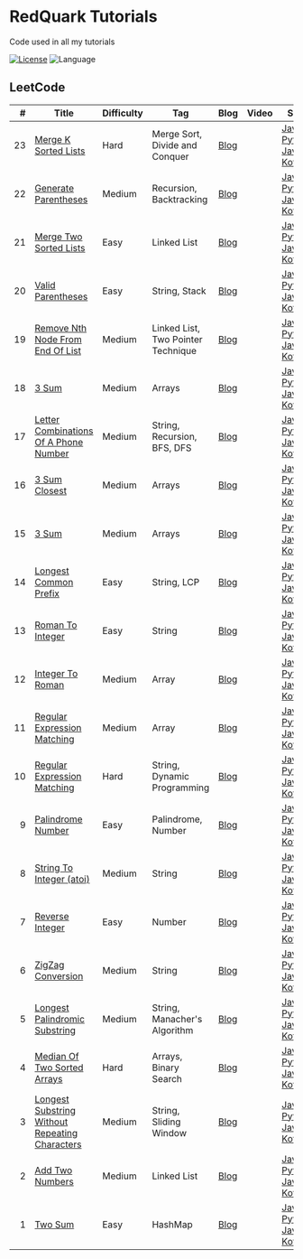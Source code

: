 # RedQuark Tutorials
Code used in all my tutorials

[![License](https://img.shields.io/github/license/ani03sha/RedQuarkTutorials)](LICENSE.md) ![Language](https://img.shields.io/badge/language-Java%20%2F%20Python%20%2F%20JavaScript%20%2F%20Kotlin-blue.svg) 

## LeetCode

|#|Title|Difficulty|Tag|Blog|Video|Solution|
|--:|---|---|---|---|---|---|
|23|[Merge K Sorted Lists](https://leetcode.com/problems/merge-k-sorted-lists/)|Hard|Merge Sort, Divide and Conquer|[Blog](https://redquark.org/leetcode/0023-merge-k-sorted-lists)||[Java](https://github.com/ani03sha/RedQuarkTutorials/blob/master/LeetCode/Java/src/main/java/org/redquark/tutorials/leetcode/MergeKSortedLists.java), [Python](https://github.com/ani03sha/RedQuarkTutorials/blob/master/LeetCode/Python/src/Merge_K_SOrted_Lists.py), [JavaScript](https://github.com/ani03sha/RedQuarkTutorials/blob/master/LeetCode/JavaScript/src/merge_k_sorted_lists.js), [Kotlin](https://github.com/ani03sha/RedQuarkTutorials/blob/master/LeetCode/Kotlin/src/main/kotlin/org/redquark/tutorials/leetcode/MergeKSortedLists.kt)|
|22|[Generate Parentheses](https://leetcode.com/problems/generate-parentheses/)|Medium|Recursion, Backtracking|[Blog](https://redquark.org/leetcode/0022-generate-parentheses)||[Java](https://github.com/ani03sha/RedQuarkTutorials/blob/master/LeetCode/Java/src/main/java/org/redquark/tutorials/leetcode/GenerateParentheses.java), [Python](https://github.com/ani03sha/RedQuarkTutorials/blob/master/LeetCode/Python/src/Generate_Parentheses.py), [JavaScript](https://github.com/ani03sha/RedQuarkTutorials/blob/master/LeetCode/JavaScript/src/generate_parentheses.js), [Kotlin](https://github.com/ani03sha/RedQuarkTutorials/blob/master/LeetCode/Kotlin/src/main/kotlin/org/redquark/tutorials/leetcode/GenerateParentheses.kt)|
|21|[Merge Two Sorted Lists](https://leetcode.com/problems/merge-two-sorted-lists/)|Easy|Linked List|[Blog](https://redquark.org/leetcode/0021-merge-two-sorted-lists)||[Java](https://github.com/ani03sha/RedQuarkTutorials/blob/master/LeetCode/Java/src/main/java/org/redquark/tutorials/leetcode/MergeTwoSortedLists.java), [Python](https://github.com/ani03sha/RedQuarkTutorials/blob/master/LeetCode/Python/src/Merge_Two_Sorted_Lists.py), [JavaScript](https://github.com/ani03sha/RedQuarkTutorials/blob/master/LeetCode/JavaScript/src/merge_two_sorted_lists.js), [Kotlin](https://github.com/ani03sha/RedQuarkTutorials/blob/master/LeetCode/Kotlin/src/main/kotlin/org/redquark/tutorials/leetcode/MergeTwoSortedLists.kt)|
|20|[Valid Parentheses](https://leetcode.com/problems/valid-parentheses/)|Easy|String, Stack|[Blog](https://redquark.org/leetcode/0020-valid-parentheses)||[Java](https://github.com/ani03sha/RedQuarkTutorials/blob/master/LeetCode/Java/src/main/java/org/redquark/tutorials/leetcode/ValidParentheses.java), [Python](https://github.com/ani03sha/RedQuarkTutorials/blob/master/LeetCode/Python/src/Valid_Parentheses.py), [JavaScript](https://github.com/ani03sha/RedQuarkTutorials/blob/master/LeetCode/JavaScript/src/valid_parentheses.js), [Kotlin](https://github.com/ani03sha/RedQuarkTutorials/blob/master/LeetCode/Kotlin/src/main/kotlin/org/redquark/tutorials/leetcode/ValidParentheses.kt)|
|19|[Remove Nth Node From End Of List](https://leetcode.com/problems/remove-nth-node-from-end-of-list/)|Medium|Linked List, Two Pointer Technique|[Blog](https://redquark.org/leetcode/0019-remove-nth-node)||[Java](https://github.com/ani03sha/RedQuarkTutorials/blob/master/LeetCode/Java/src/main/java/org/redquark/tutorials/leetcode/RemoveNthNodeFromEndOfList.java), [Python](https://github.com/ani03sha/RedQuarkTutorials/blob/master/LeetCode/Python/src/Remove_Nth_Node_From_End_Of_List.py), [JavaScript](https://github.com/ani03sha/RedQuarkTutorials/blob/master/LeetCode/JavaScript/src/remove_nth_node_from_end_of_list.js), [Kotlin](https://github.com/ani03sha/RedQuarkTutorials/blob/master/LeetCode/Kotlin/src/main/kotlin/org/redquark/tutorials/leetcode/RemoveNthNodeFromEndOfList.kt)|
|18|[3 Sum](https://leetcode.com/problems/4sum/)|Medium|Arrays|[Blog](https://redquark.org/leetcode/0018-4-sum)||[Java](https://github.com/ani03sha/RedQuarkTutorials/blob/master/LeetCode/Java/src/main/java/org/redquark/tutorials/leetcode/FourSum.java), [Python](https://github.com/ani03sha/RedQuarkTutorials/blob/master/LeetCode/Python/src/Four_Sum.py), [JavaScript](https://github.com/ani03sha/RedQuarkTutorials/blob/master/LeetCode/JavaScript/src/four_sum.js), [Kotlin](https://github.com/ani03sha/RedQuarkTutorials/blob/master/LeetCode/Kotlin/src/main/kotlin/org/redquark/tutorials/leetcode/FourSum.kt)|
|17|[Letter Combinations Of A Phone Number](https://leetcode.com/problems/letter-combinations-of-a-phone-number/)|Medium|String, Recursion, BFS, DFS|[Blog](https://redquark.org/leetcode/0017-letter-combinations)||[Java](https://github.com/ani03sha/RedQuarkTutorials/blob/master/LeetCode/Java/src/main/java/org/redquark/tutorials/leetcode/LetterCombinationsOfAPhoneNumber.java), [Python](https://github.com/ani03sha/RedQuarkTutorials/blob/master/LeetCode/Python/src/Letter_Combinations_Of_A_Phone_Number.py), [JavaScript](https://github.com/ani03sha/RedQuarkTutorials/blob/master/LeetCode/JavaScript/src/letter_combinations_of_a_phone_number.js), [Kotlin](https://github.com/ani03sha/RedQuarkTutorials/blob/master/LeetCode/Kotlin/src/main/kotlin/org/redquark/tutorials/leetcode/LetterCombinationsOfAPhoneNumber.kt)|
|16|[3 Sum Closest](https://leetcode.com/problems/3sum-closest/)|Medium|Arrays|[Blog](https://redquark.org/leetcode/0016-3-sum-closest)||[Java](https://github.com/ani03sha/RedQuarkTutorials/blob/master/LeetCode/Java/src/main/java/org/redquark/tutorials/leetcode/ThreeSumClosest.java), [Python](https://github.com/ani03sha/RedQuarkTutorials/blob/master/LeetCode/Python/src/Three_Sum_Closest.py), [JavaScript](https://github.com/ani03sha/RedQuarkTutorials/blob/master/LeetCode/JavaScript/src/three_sum_closest.js), [Kotlin](https://github.com/ani03sha/RedQuarkTutorials/blob/master/LeetCode/Kotlin/src/main/kotlin/org/redquark/tutorials/leetcode/ThreeSumClosest.kt)|
|15|[3 Sum](https://leetcode.com/problems/3sum/)|Medium|Arrays|[Blog](https://redquark.org/leetcode/0015-3-sum)||[Java](https://github.com/ani03sha/RedQuarkTutorials/blob/master/LeetCode/Java/src/main/java/org/redquark/tutorials/leetcode/ThreeSum.java), [Python](https://github.com/ani03sha/RedQuarkTutorials/blob/master/LeetCode/Python/src/Three_Sum.py), [JavaScript](https://github.com/ani03sha/RedQuarkTutorials/blob/master/LeetCode/JavaScript/src/three_sum.js), [Kotlin](https://github.com/ani03sha/RedQuarkTutorials/blob/master/LeetCode/Kotlin/src/main/kotlin/org/redquark/tutorials/leetcode/ThreeSum.kt)|
|14|[Longest Common Prefix](https://leetcode.com/problems/longest-common-prefix/)|Easy|String, LCP|[Blog](https://redquark.org/leetcode/0014-longest-common-prefix)||[Java](https://github.com/ani03sha/RedQuarkTutorials/blob/master/LeetCode/Java/src/main/java/org/redquark/tutorials/leetcode/LongestCommonPrefix.java), [Python](https://github.com/ani03sha/RedQuarkTutorials/blob/master/LeetCode/Python/src/Longest_Common_Prefix.py), [JavaScript](https://github.com/ani03sha/RedQuarkTutorials/blob/master/LeetCode/JavaScript/src/longest_common_prefix.js), [Kotlin](https://github.com/ani03sha/RedQuarkTutorials/blob/master/LeetCode/Kotlin/src/main/kotlin/org/redquark/tutorials/leetcode/LongestCommonPrefix.kt)|
|13|[Roman To Integer](https://leetcode.com/problems/roman-to-integer/)|Easy|String|[Blog](https://redquark.org/leetcode/0013-roman-to-integer)||[Java](https://github.com/ani03sha/RedQuarkTutorials/blob/master/LeetCode/Java/src/main/java/org/redquark/tutorials/leetcode/RomanToInteger.java), [Python](https://github.com/ani03sha/RedQuarkTutorials/blob/master/LeetCode/Python/src/Roman_To_Integer.py), [JavaScript](https://github.com/ani03sha/RedQuarkTutorials/blob/master/LeetCode/JavaScript/src/roman_to_integer.js), [Kotlin](https://github.com/ani03sha/RedQuarkTutorials/blob/master/LeetCode/Kotlin/src/main/kotlin/org/redquark/tutorials/leetcode/RomanToInteger.kt)|
|12|[Integer To Roman](https://leetcode.com/problems/integer-to-roman/)|Medium|Array|[Blog](https://redquark.org/leetcode/0012-integer-to-roman)||[Java](https://github.com/ani03sha/RedQuarkTutorials/blob/master/LeetCode/Java/src/main/java/org/redquark/tutorials/leetcode/IntegerToRoman.java), [Python](https://github.com/ani03sha/RedQuarkTutorials/blob/master/LeetCode/Python/src/Integer_To_Roman.py), [JavaScript](https://github.com/ani03sha/RedQuarkTutorials/blob/master/LeetCode/JavaScript/src/integer_to_roman.js), [Kotlin](https://github.com/ani03sha/RedQuarkTutorials/blob/master/LeetCode/Kotlin/src/main/kotlin/org/redquark/tutorials/leetcode/IntegerToRoman.kt)|
|11|[Regular Expression Matching](https://leetcode.com/problems/container-with-most-water/)|Medium|Array|[Blog](https://redquark.org/leetcode/0011-container-with-most-water)||[Java](https://github.com/ani03sha/RedQuarkTutorials/blob/master/LeetCode/Java/src/main/java/org/redquark/tutorials/leetcode/ContainerWithMostWater.java), [Python](https://github.com/ani03sha/RedQuarkTutorials/blob/master/LeetCode/Python/src/Container_With_Most_Water.py), [JavaScript](https://github.com/ani03sha/RedQuarkTutorials/blob/master/LeetCode/JavaScript/src/container_with_most_water.js), [Kotlin](https://github.com/ani03sha/RedQuarkTutorials/blob/master/LeetCode/Kotlin/src/main/kotlin/org/redquark/tutorials/leetcode/ContainerWithMostWater.kt)|
|10|[Regular Expression Matching](https://leetcode.com/problems/regular-expression-matching/)|Hard|String, Dynamic Programming|[Blog](https://redquark.org/leetcode/0010-regular-expression-matching)||[Java](https://github.com/ani03sha/RedQuarkTutorials/blob/master/LeetCode/Java/src/main/java/org/redquark/tutorials/leetcode/RegularExpressionMatching.java), [Python](https://github.com/ani03sha/RedQuarkTutorials/blob/master/LeetCode/Python/src/Regular_Expression_Matching.py), [JavaScript](https://github.com/ani03sha/RedQuarkTutorials/blob/master/LeetCode/JavaScript/src/regular_expression_matching.js), [Kotlin](https://github.com/ani03sha/RedQuarkTutorials/blob/master/LeetCode/Kotlin/src/main/kotlin/org/redquark/tutorials/leetcode/RegularExpressionMatching.kt)|
|9|[Palindrome Number](https://leetcode.com/problems/palindrome-number/)|Easy|Palindrome, Number|[Blog](https://redquark.org/leetcode/0009-palindrome-number/)||[Java](https://github.com/ani03sha/RedQuarkTutorials/blob/master/LeetCode/Java/src/main/java/org/redquark/tutorials/leetcode/PalindromeNumber.java), [Python](https://github.com/ani03sha/RedQuarkTutorials/blob/master/LeetCode/Python/src/Palindrome_Number.py), [JavaScript](https://github.com/ani03sha/RedQuarkTutorials/blob/master/LeetCode/JavaScript/src/palindrome_number.js), [Kotlin](https://github.com/ani03sha/RedQuarkTutorials/blob/master/LeetCode/Kotlin/src/main/kotlin/org/redquark/tutorials/leetcode/PalindromeNumber.kt)|
|8|[String To Integer (atoi)](https://leetcode.com/problems/string-to-integer-atoi/)|Medium|String|[Blog](https://redquark.org/leetcode/0008-string-to-integer-atoi/)||[Java](https://github.com/ani03sha/RedQuarkTutorials/blob/master/LeetCode/Java/src/main/java/org/redquark/tutorials/leetcode/StringToInteger.java), [Python](https://github.com/ani03sha/RedQuarkTutorials/blob/master/LeetCode/Python/src/String_To_Integer.py), [JavaScript](https://github.com/ani03sha/RedQuarkTutorials/blob/master/LeetCode/JavaScript/src/string_to_integer.js), [Kotlin](https://github.com/ani03sha/RedQuarkTutorials/blob/master/LeetCode/Kotlin/src/main/kotlin/org/redquark/tutorials/leetcode/StringToInteger.kt)|
|7|[Reverse Integer](https://leetcode.com/problems/reverse-integer/)|Easy|Number|[Blog](https://redquark.org/leetcode/0007-reverse-integer/)||[Java](https://github.com/ani03sha/RedQuarkTutorials/blob/master/LeetCode/Java/src/main/java/org/redquark/tutorials/leetcode/ReverseInteger.java), [Python](https://github.com/ani03sha/RedQuarkTutorials/blob/master/LeetCode/Python/src/Reverse_Integer.py), [JavaScript](https://github.com/ani03sha/RedQuarkTutorials/blob/master/LeetCode/JavaScript/src/reverse_integer.js), [Kotlin](https://github.com/ani03sha/RedQuarkTutorials/blob/master/LeetCode/Kotlin/src/main/kotlin/org/redquark/tutorials/leetcode/ReverseInteger.kt)|
|6|[ZigZag Conversion](https://leetcode.com/problems/zigzag-conversion/)|Medium|String|[Blog](https://redquark.org/leetcode/0006-zigzag-conversion/)||[Java](https://github.com/ani03sha/RedQuarkTutorials/blob/master/LeetCode/Java/src/main/java/org/redquark/tutorials/leetcode/ZigZagConversion.java), [Python](https://github.com/ani03sha/RedQuarkTutorials/blob/master/LeetCode/Python/src/ZigZag_Conversion.py), [JavaScript](https://github.com/ani03sha/RedQuarkTutorials/blob/master/LeetCode/JavaScript/src/zigzag_conversion.js), [Kotlin](https://github.com/ani03sha/RedQuarkTutorials/blob/master/LeetCode/Kotlin/src/main/kotlin/org/redquark/tutorials/leetcode/ZigZagConversion.kt)|
|5|[Longest Palindromic Substring](https://leetcode.com/problems/longest-palindromic-substring)|Medium|String, Manacher's Algorithm|[Blog](https://redquark.org/leetcode/0005-longest-palindromic-substring/)||[Java](https://github.com/ani03sha/RedQuarkTutorials/blob/master/LeetCode/Java/src/main/java/org/redquark/tutorials/leetcode/LongestPalindromicSubstring.java), [Python](https://github.com/ani03sha/RedQuarkTutorials/blob/master/LeetCode/Python/src/Longest_Palindromic_Substring.py), [JavaScript](https://github.com/ani03sha/RedQuarkTutorials/blob/master/LeetCode/JavaScript/src/longest_palindromic_substring.js), [Kotlin](https://github.com/ani03sha/RedQuarkTutorials/blob/master/LeetCode/Kotlin/src/main/kotlin/org/redquark/tutorials/leetcode/LongestPalindromeSubstring.kt)|
|4|[Median Of Two Sorted Arrays](https://leetcode.com/problems/median-of-two-sorted-arrays)|Hard|Arrays, Binary Search|[Blog](https://redquark.org/leetcode/0004-median-of-two-sorted-arrays/)||[Java](https://github.com/ani03sha/RedQuarkTutorials/blob/master/LeetCode/Java/src/main/java/org/redquark/tutorials/leetcode/MedianOfTwoSortedArrays.java), [Python](https://github.com/ani03sha/RedQuarkTutorials/blob/master/LeetCode/Python/src/Median_Of_Two_Sorted_Arrays.py), [JavaScript](https://github.com/ani03sha/RedQuarkTutorials/blob/master/LeetCode/JavaScript/src/median_of_two_sorted_arrays.js), [Kotlin](https://github.com/ani03sha/RedQuarkTutorials/blob/master/LeetCode/Kotlin/src/main/kotlin/org/redquark/tutorials/leetcode/MedianOfTwoSortedArrays.kt)|
|3|[Longest Substring Without Repeating Characters](https://leetcode.com/problems/longest-substring-without-repeating-characters/)|Medium|String, Sliding Window|[Blog](https://redquark.org/leetcode/0003-longest-substring-without-repeating-characters/)||[Java](https://github.com/ani03sha/RedQuarkTutorials/blob/master/LeetCode/Java/src/main/java/org/redquark/tutorials/leetcode/LongestSubstringWithoutRepeatingCharacters.java), [Python](https://github.com/ani03sha/RedQuarkTutorials/blob/master/LeetCode/Python/src/Longest_Substring_Without_Repeating_Characters.py), [JavaScript](https://github.com/ani03sha/RedQuarkTutorials/blob/master/LeetCode/JavaScript/src/longest_substring_without_repeating_characters.js), [Kotlin](https://github.com/ani03sha/RedQuarkTutorials/blob/master/LeetCode/Kotlin/src/main/kotlin/org/redquark/tutorials/leetcode/LongestSubstringWithoutRepeatingCharacters.kt)|
|2|[Add Two Numbers](https://leetcode.com/problems/add-two-numbers)|Medium|Linked List|[Blog](https://redquark.org/leetcode/0002-add-two-numbers/)|| [Java](https://github.com/ani03sha/RedQuarkTutorials/blob/master/LeetCode/Java/src/main/java/org/redquark/tutorials/leetcode/AddTwoNumbers.java), [Python](https://github.com/ani03sha/RedQuarkTutorials/blob/master/LeetCode/Python/src/Add_Two_Numbers.py), [JavaScript](https://github.com/ani03sha/RedQuarkTutorials/blob/master/LeetCode/JavaScript/src/add_two_numbers.js), [Kotlin](https://github.com/ani03sha/RedQuarkTutorials/blob/master/LeetCode/Kotlin/src/main/kotlin/org/redquark/tutorials/leetcode/AddTwoNumbers.kt)|
|1|[Two Sum](https://leetcode.com/problems/two-sum)|Easy|HashMap|[Blog](https://redquark.org/leetcode/0001-two-sum/)||[Java](https://github.com/ani03sha/RedQuarkTutorials/blob/master/LeetCode/Java/src/main/java/org/redquark/tutorials/leetcode/TwoSum.java), [Python](https://github.com/ani03sha/RedQuarkTutorials/blob/master/LeetCode/Python/src/Two_Sum.py), [JavaScript](https://github.com/ani03sha/RedQuarkTutorials/blob/master/LeetCode/JavaScript/src/two_sum.js), [Kotlin](https://github.com/ani03sha/RedQuarkTutorials/blob/master/LeetCode/Kotlin/src/main/kotlin/org/redquark/tutorials/leetcode/TwoSum.kt)|